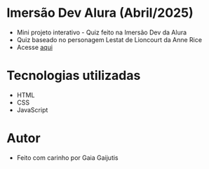 # Imersão Dev Alura (Abril/2025)
- Mini projeto interativo - Quiz feito na Imersão Dev da Alura
- Quiz baseado no personagem Lestat de Lioncourt da Anne Rice
- Acesse <a href="https://codepen.io/Gaia-the-encoder/full/qEBwebp">aqui</a>

# Tecnologias utilizadas
- HTML
- CSS
- JavaScript

# Autor
- Feito com carinho por Gaia Gaijutis
